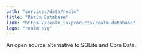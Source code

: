 ```yaml
---
path: "services/data/realm"
title: "Realm Database"
link: "https://realm.io/products/realm-database"
logo: "realm.svg"
---
```


An open source alternative to SQLite and Core Data.
